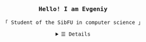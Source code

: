 <h3 align="center"><samp>Hello! I am Evgeniy</samp></h3>
<p align="center">
  <samp>
    「 Student of the SibFU in computer science 」<br>
  </samp>
</p>
<details align="center">
  <summary> <samp>&#9776; Details</samp></summary>
  <p align="center" markdown=1>
    <br>
    <a href="https://github.com/Xorsiphus?tab=repositories" target="_blank"><img alt="Code" src="https://img.shields.io/badge/-code-000000?style=flat&logo=Plex"></a>
    <a href="https://github.com/Xorsiphus?tab=repositories&language=python" target="_blank"><img alt="Python" src="https://img.shields.io/badge/-Python-3572A5?style=flat&logo=Python&logoColor=white"></a>
    <a href="https://github.com/Xorsiphus?tab=repositories&language=CSharp" target="_blank"><img alt="C#" src="https://img.shields.io/badge/-CSharp-3572A5?style=flat&logo=CSharp&logoColor=white"></a>
    <a href="https://github.com/Xorsiphus?tab=repositories&language=javascript" target="_blank"><img alt="Javascript" src="https://img.shields.io/badge/-Javascript-f1e05a?style=flat&logo=Javascript&logoColor=black"></a>
    <a href="https://github.com/Xorsiphus?tab=repositories&language=java" target="_blank"><img alt="Java" src="https://img.shields.io/badge/-Java-b07219?style=flat&logo=Java&logoColor=white"></a>
    <br>
    <img src="https://github-readme-stats.vercel.app/api?username=Xorsiphus&theme=dark&show_icons=true&hide_border=false&title_color=00c647&icon_color=FFF&text_color=CCC&border_color=EEE&hide=contribs&include_all_commits=true"></img><br>
 </p>
</details>
<br>
